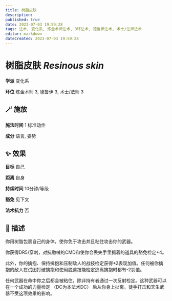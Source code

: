 ```yaml
---
title: 树脂皮肤
description: 
published: true
date: 2023-07-03 19:59:28
tags: 法术, 变化系, 炼金术师法术, 3环法术, 德鲁伊法术, 术士/法师法术
editor: markdown
dateCreated: 2023-07-03 19:59:28
---
```


# **树脂皮肤** *Resinous skin*

**学派** 变化系 

**环位** 炼金术师 3, 德鲁伊 3, 术士/法师 3

## 🪄 施放

**施法时间** 1 标准动作

**成分** 语言, 姿势

## ✨ 效果 

**目标** 自己 

**距离** 自身  

**持续时间** 10分钟/等级 

**豁免** 见下文

**法术抗力** 否

## 📖 描述

你用树脂包裹自己的身体，使你免于攻击并且粘住攻击你的武器。

你获得DR5/穿刺，对抗缴械的CMD和使你会丢失手里抓着的道具的豁免检定+4。

此外，你的擒抱、保持擒抱和压制敌人的战技检定获得+2表现加值。任何被你擒抱的敌人在试图打破擒抱和使用脱逃技能检定逃离擒抱时都有-2罚值。

任何武器在命中你之后都会被粘住，除非持有者通过一次反射检定。这种武器可以在一个成功的力量检定 （DC为本法术DC） 后从你身上扯离。徒手打击和天生武器不受这项效果的影响。
    